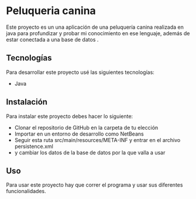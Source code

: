 # Peluqueria canina

Este proyecto es un una aplicación de una peluquería canina realizada en java para profundizar y probar mi conocimiento en ese lenguaje, además de estar conectada a una base de datos .

## Tecnologías

Para desarrollar este proyecto usé las siguientes tecnologías:

- Java

## Instalación

Para instalar este proyecto debes hacer lo siguiente:

- Clonar el repositorio de GitHub en la carpeta de tu elección
- Importar en  un entorno de desarrollo como NetBeans
- Seguir esta ruta src/main/resources/META-INF y entrar en el archivo persistence.xml
- y cambiar los datos de la base de datos por la que valla a usar

## Uso

Para usar este proyecto hay que correr el programa y usar sus diferentes funcionalidades.
